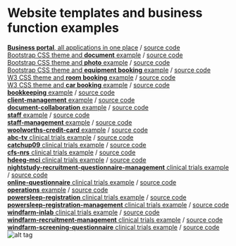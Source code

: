 # Website templates and business function examples

<a href=https://vmiis.github.io/business-portal/index.html><b>Business portal</b>, all applications in one place</a> / <a href=https://github.com/vmiis/business-portal>source code</a>    
<a href=https://vmiis.github.io/template-005/index.html>Bootstrap CSS theme and <b>document</b> example</a> / <a href=https://github.com/vmiis/template-005>source code</a>    
<a href=https://vmiis.github.io/template-004/index.html>Bootstrap CSS theme and <b>photo</b> example</a> / <a href=https://github.com/vmiis/template-004>source code</a>    
<a href=https://vmiis.github.io/template-003/index.html>Bootstrap CSS theme and <b>equipment booking</b> example</a> / <a href=https://github.com/vmiis/template-003>source code</a>    
<a href=https://vmiis.github.io/template-002/index.html>W3 CSS theme and <b>room booking</b> example</a> / <a href=https://github.com/vmiis/template-002>source code</a>    
<a href=https://vmiis.github.io/template-001/index.html>W3 CSS theme and <b>car booking</b> example</a> / <a href=https://github.com/vmiis/template-001>source code</a>  
<a href='https://vmiis.github.io/bookkeeping/index.html'><b>bookkeeping</b> example</a> / <a href=https://github.com/vmiis/bookkeeping>source code</a>  
<a href='https://vmiis.github.io/client-management/index.html'><b>client-management</b> example</a> / <a href=https://github.com/vmiis/client-management>source code</a>  
<a href='https://vmiis.github.io/document-collaboration/index.html'><b>document-collaboration</b> example</a> / <a href=https://github.com/vmiis/document-collaboration>source code</a>  
<a href='https://vmiis.github.io/staff/index.html'><b>staff</b> example</a> / <a href=https://github.com/vmiis/staff>source code</a>  
<a href='https://vmiis.github.io/staff-management/index.html'><b>staff-management</b> example</a> / <a href=https://github.com/vmiis/staff-management>source code</a>  
<a href='https://vmiis.github.io/woolworths-credit-card/index.html'><b>woolworths-credit-card</b> example</a> / <a href=https://github.com/vmiis/woolworths-credit-card>source code</a>  
<a href='https://woolcock-imr.github.io/abc-tv/index.html'><b>abc-tv</b> clinical trials example</a> / <a href=https://github.com/woolcock-imr/abc-tv>source code</a>  
<a href='https://woolcock-imr.github.io/catchup09/index.html?database=demonstration'><b>catchup09</b> clinical trials example</a> / <a href=https://github.com/woolcock-imr/abc-tv>source code</a>  
<a href='https://woolcock-imr.github.io/cfs-nrs/index.html?database=development'><b>cfs-nrs</b> clinical trials example</a> / <a href=https://github.com/woolcock-imr/cfs-nrs>source code</a>  
<a href='https://woolcock-imr.github.io/hdeeg-mci/index.html?database=development'><b>hdeeg-mci</b> clinical trials example</a> / <a href=https://github.com/woolcock-imr/hdeeg-mci>source code</a>  
<a href='https://woolcock-imr.github.io/nightstudy-recruitment-questionnaire-management/index.html?database=development'><b>nightstudy-recruitment-questionnaire-management</b> clinical trials example</a> / <a href=https://github.com/woolcock-imr/nightstudy-recruitment-questionnaire-management>source code</a>  
<a href='https://woolcock-imr.github.io/online-questionnaire/index.html?database=development'><b>online-questionnaire</b> clinical trials example</a> / <a href=https://github.com/woolcock-imr/online-questionnaire>source code</a>  
<a href='https://woolcock-imr.github.io/operations/index.html?database=development'><b>operations</b> example</a> / <a href=https://github.com/woolcock-imr/operations>source code</a>  
<a href='https://woolcock-imr.github.io/powersleep-registration/index.html?database=development'><b>powersleep-registration</b> clinical trials example</a> / <a href=https://github.com/woolcock-imr/powersleep-registration>source code</a>  
<a href='https://woolcock-imr.github.io/powersleep-registration-management/index.html?database=development'><b>powersleep-registration-management</b> clinical trials example</a> / <a href=https://github.com/woolcock-imr/powersleep-registration-management>source code</a>  
<a href='https://woolcock-imr.github.io/windfarm-inlab/index.html?database=development'><b>windfarm-inlab</b> clinical trials example</a> / <a href=https://github.com/woolcock-imr/windfarm-inlab>source code</a>  
<a href='https://woolcock-imr.github.io/windfarm-recruitment-management/index.html?database=development'><b>windfarm-recruitment-management</b> clinical trials example</a> / <a href=https://github.com/woolcock-imr/windfarm-recruitment-management>source code</a>   
<a href='https://woolcock-imr.github.io/windfarm-screening-questionnaire/index.html?database=development'><b>windfarm-screening-questionnaire</b> clinical trials example</a> / <a href=https://github.com/woolcock-imr/windfarm-screening-questionnaire>source code</a>  
![alt tag](https://vmiis.github.io/images/structure.png)
